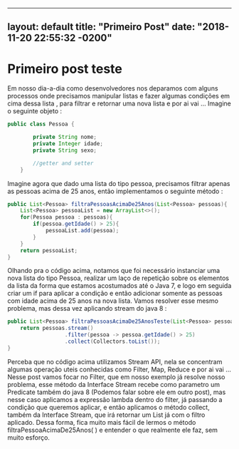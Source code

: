 <!-- ---
layout: default
title: Home
nav_order: 1
permalink: /
---


# Focus on writing good documentation
{: .fs-9 }

Just the Docs gives your documentation a jumpstart with a responsive Jekyll theme that is easily customizable and hosted on GitHub pages.
{: .fs-6 .fw-300 }

[Get started now](#getting-started){: .btn .btn-primary .fs-5 .mb-4 .mb-md-0 .mr-2 } [View it on GitHub](https://github.com/pmarsceill/just-the-docs){: .btn .fs-5 }

---

## Getting started
### Dependencies
Just the Docs is built for [Jekyll](https://jekyllrb.com), a static site generator. View the [quick start guide](https://jekyllrb.com/docs/quickstart/) for more information. Just the Docs requires no special Jekyll plugins and can run on GitHub Pages standard Jekyll compiler.

### Quick start: Use as a GitHub Pages remote theme
1. Add Just the Docs to your Jekyll site's `_config.yml` as a [remote theme](https://blog.github.com/2017-11-29-use-any-theme-with-github-pages/)
```yaml
remote_theme: pmarsceill/just-the-docs
```
<small>You must have GitHub pages enabled on your repo, one or more markdown files, and a `_config.yml` file. [See an example repository](https://github.com/pmarsceill/jtd-remote)</small>

### Local installation: Use the gem-based theme
1. Install the Ruby Gem
```bash
$ gem install just-the-docs
```
```yaml
# .. or add it to your your Jekyll site’s Gemfile
gem "just-the-docs"
```
2. Add Just the Docs to your Jekyll site’s `_config.yml`
```yaml
theme: "just-the-docs"
```
3. _Optional:_ Initialize search data (creates `search-data.json`)
```bash
$ bundle exec just-the-docs rake search:init
```
3. Run you local Jekyll server
```bash
$ jekyll serve
```
```bash
# .. or if you're using a Gemfile (bundler)
$ bundle exec jekyll serve
```
4. Point your web browser to [http://localhost:4000](http://localhost:4000)

### Configure Just the Docs
- [See configuration options]({{ site.baseurl }}{% link docs/configuration.md %})


---

## About the project

Just the Docs is &copy; 2017 by [Patrick Marsceill](http://patrickmarsceill.com).

### License

Just the Docs is distributed by an [MIT license](https://github.com/pmarsceill/just-the-docs/tree/master/LICENSE.txt).

### Contributing

When contributing to this repository, please first discuss the change you wish to make via issue,
email, or any other method with the owners of this repository before making a change. Read more about becoming a contributor in [our GitHub repo](https://github.com/pmarsceill/just-the-docs#contributing).


### Code of Conduct

Just the Docs is committed to fostering a welcoming community.

[View our Code of Conduct](https://github.com/pmarsceill/just-the-docs/tree/master/CODE_OF_CONDUCT.md) on our GitHub repository. -->


---
layout: default
title: "Primeiro Post"
date: "2018-11-20 22:55:32 -0200"
---


# Primeiro post teste

Em nosso dia-a-dia como desenvolvedores nos deparamos com alguns processos onde precisamos manipular listas
e fazer algumas condições em cima dessa lista , para filtrar e  retornar uma nova lista e por ai vai … Imagine o seguinte objeto :

```java
public class Pessoa {

        private String nome;
        private Integer idade;
        private String sexo;

        //getter and setter
    }
```

Imagine agora que dado uma lista do tipo pessoa, precisamos filtrar apenas as pessoas acima de 25 anos, então implementamos o seguinte método :    

```java
public List<Pessoa> filtraPessoasAcimaDe25Anos(List<Pessoa> pessoas){
    List<Pessoa> pessoaList = new ArrayList<>();
    for(Pessoa pessoa : pessoas){
        if(pessoa.getIdade() > 25){
            pessoaList.add(pessoa);
        }
    }
    return pessoaList;
}
```
Olhando pra o código acima, notamos que foi necessário instanciar uma nova lista do tipo Pessoa, realizar um laço de repetição sobre os elementos da lista da forma que estamos acostumados até o Java 7, e logo em seguida criar um if para aplicar a condição e então adicionar somente as pessoas com idade acima de 25 anos na nova lista.
    Vamos resolver esse mesmo problema, mas dessa vez aplicando stream do java 8 :

```java
public List<Pessoa> filtraPessoasAcimaDe25AnosTeste(List<Pessoa> pessoas){
    return pessoas.stream()
                  .filter(pessoa -> pessoa.getIdade() > 25)
                  .collect(Collectors.toList());
}
```   

Perceba que no código acima utilizamos Stream API, nela se concentram algumas operação uteis conhecidas como Filter, Map, Reduce e por ai vai … Nesse post vamos focar no Filter, que em nosso exemplo já resolve nosso problema, esse método da Interface Stream recebe como parametro um Predicate também do java 8 (Podemos falar sobre ele em outro post), mas nesse caso aplicamos a expressão lambda dentro do filter, já passando a condição que queremos aplicar, e então aplicamos o método collect, também da Interface Stream, que irá retornar um List<Pessoa> já com o filtro aplicado.
Dessa forma, fica muito mais fácil de lermos o método filtraPessoaAcimaDe25Anos( ) e entender o que realmente ele faz, sem muito esforço.
